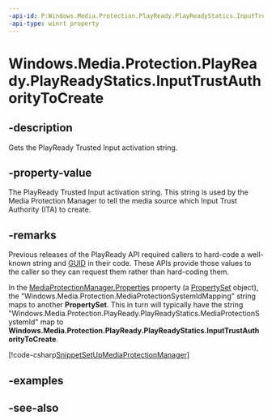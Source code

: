 ```yaml
---
-api-id: P:Windows.Media.Protection.PlayReady.PlayReadyStatics.InputTrustAuthorityToCreate
-api-type: winrt property
---
```


<!-- Property syntax
public string InputTrustAuthorityToCreate { get; }
-->

# Windows.Media.Protection.PlayReady.PlayReadyStatics.InputTrustAuthorityToCreate

## -description
Gets the PlayReady Trusted Input activation string.

## -property-value
The PlayReady Trusted Input activation string. This string is used by the Media Protection Manager to tell the media source which Input Trust Authority (ITA) to create.

## -remarks
Previous releases of the PlayReady API required callers to hard-code a well-known string and [GUID](/windows/win32/api/guiddef/ns-guiddef-guid) in their code. These APIs provide those values to the caller so they can request them rather than hard-coding them.

In the [MediaProtectionManager.Properties](https://docs.microsoft.com/uwp/api/windows.media.protection.mediaprotectionmanager.properties) property (a [PropertySet](https://docs.microsoft.com/uwp/api/windows.foundation.collections.propertyset) object), the "Windows.Media.Protection.MediaProtectionSystemIdMapping" string maps to another **PropertySet**. This in turn will typically have the string "Windows.Media.Protection.PlayReady.PlayReadyStatics.MediaProtectionSystemId" map to **Windows.Media.Protection.PlayReady.PlayReadyStatics.InputTrustAuthorityToCreate**.

[!code-csharp[SnippetSetUpMediaProtectionManager](../windows.media.protection.playready/code/PlayReadyStatics/csharp/MainPage.xaml.cs#SnippetSetUpMediaProtectionManager)]

## -examples

## -see-also
